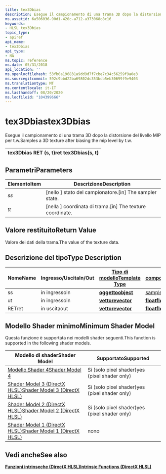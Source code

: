 ```yaml
---
title: tex3Dbias
description: Esegue il campionamento di una trama 3D dopo la distorsione del livello MIP per t.w.
ms.assetid: 6a506036-90d1-420c-a712-a373068c8c16
keywords:
- HLSL tex3Dbias
topic_type:
- apiref
api_name:
- tex3Dbias
api_type:
- NA
ms.topic: reference
ms.date: 05/31/2018
api_location: ''
ms.openlocfilehash: 53fb0a196831a9dd9d7f7cbe7c34c56259f9a0e3
ms.sourcegitcommit: 592c9bbd22ba69802dc353bcb5eb30699f9e9403
ms.translationtype: MT
ms.contentlocale: it-IT
ms.lasthandoff: 08/20/2020
ms.locfileid: "104399666"
---
```

# <a name="tex3dbias"></a><span data-ttu-id="c93cf-104">tex3Dbias</span><span class="sxs-lookup"><span data-stu-id="c93cf-104">tex3Dbias</span></span>

<span data-ttu-id="c93cf-105">Esegue il campionamento di una trama 3D dopo la distorsione del livello MIP per t.w.</span><span class="sxs-lookup"><span data-stu-id="c93cf-105">Samples a 3D texture after biasing the mip level by t.w.</span></span>



| <span data-ttu-id="c93cf-106">tex3Dbias RET (s, t)</span><span class="sxs-lookup"><span data-stu-id="c93cf-106">ret tex3Dbias(s, t)</span></span> |
|---------------------|



 

## <a name="parameters"></a><span data-ttu-id="c93cf-107">Parametri</span><span class="sxs-lookup"><span data-stu-id="c93cf-107">Parameters</span></span>



| <span data-ttu-id="c93cf-108">Elemento</span><span class="sxs-lookup"><span data-stu-id="c93cf-108">Item</span></span>                                                   | <span data-ttu-id="c93cf-109">Descrizione</span><span class="sxs-lookup"><span data-stu-id="c93cf-109">Description</span></span>                               |
|--------------------------------------------------------|-------------------------------------------|
| <span data-ttu-id="c93cf-110"><span id="s"></span><span id="S"></span>*s*</span><span class="sxs-lookup"><span data-stu-id="c93cf-110"><span id="s"></span><span id="S"></span>*s*</span></span><br/> | <span data-ttu-id="c93cf-111">\[nello \] stato del campionatore.</span><span class="sxs-lookup"><span data-stu-id="c93cf-111">\[in\] The sampler state.</span></span><br/>      |
| <span data-ttu-id="c93cf-112"><span id="t"></span><span id="T"></span>*t*</span><span class="sxs-lookup"><span data-stu-id="c93cf-112"><span id="t"></span><span id="T"></span>*t*</span></span><br/> | <span data-ttu-id="c93cf-113">\[nella \] coordinata di trama.</span><span class="sxs-lookup"><span data-stu-id="c93cf-113">\[in\] The texture coordinate.</span></span><br/> |



 

## <a name="return-value"></a><span data-ttu-id="c93cf-114">Valore restituito</span><span class="sxs-lookup"><span data-stu-id="c93cf-114">Return Value</span></span>

<span data-ttu-id="c93cf-115">Valore dei dati della trama.</span><span class="sxs-lookup"><span data-stu-id="c93cf-115">The value of the texture data.</span></span>

## <a name="type-description"></a><span data-ttu-id="c93cf-116">Descrizione del tipo</span><span class="sxs-lookup"><span data-stu-id="c93cf-116">Type Description</span></span>



| <span data-ttu-id="c93cf-117">Nome</span><span class="sxs-lookup"><span data-stu-id="c93cf-117">Name</span></span> | <span data-ttu-id="c93cf-118">Ingresso/Uscita</span><span class="sxs-lookup"><span data-stu-id="c93cf-118">In/Out</span></span> | [<span data-ttu-id="c93cf-119">**Tipo di modello**</span><span class="sxs-lookup"><span data-stu-id="c93cf-119">**Template Type**</span></span>](dx-graphics-hlsl-intrinsic-functions.md)                       | [<span data-ttu-id="c93cf-120">**Tipo di componente**</span><span class="sxs-lookup"><span data-stu-id="c93cf-120">**Component Type**</span></span>](dx-graphics-hlsl-intrinsic-functions.md) | <span data-ttu-id="c93cf-121">Dimensione</span><span class="sxs-lookup"><span data-stu-id="c93cf-121">Size</span></span> |
|------|--------|-------------------------------------------------------------------------------------|----------------------------------------------------------------|------|
| <span data-ttu-id="c93cf-122">s</span><span class="sxs-lookup"><span data-stu-id="c93cf-122">s</span></span>    | <span data-ttu-id="c93cf-123">in ingresso</span><span class="sxs-lookup"><span data-stu-id="c93cf-123">in</span></span>     | [<span data-ttu-id="c93cf-124">**oggetto**</span><span class="sxs-lookup"><span data-stu-id="c93cf-124">**object**</span></span>](dx-graphics-hlsl-intrinsic-functions.md) | [<span data-ttu-id="c93cf-125">sampler3D</span><span class="sxs-lookup"><span data-stu-id="c93cf-125">sampler3D</span></span>](dx-graphics-hlsl-sampler.md)                      | <span data-ttu-id="c93cf-126">1</span><span class="sxs-lookup"><span data-stu-id="c93cf-126">1</span></span>    |
| <span data-ttu-id="c93cf-127">u</span><span class="sxs-lookup"><span data-stu-id="c93cf-127">t</span></span>    | <span data-ttu-id="c93cf-128">in ingresso</span><span class="sxs-lookup"><span data-stu-id="c93cf-128">in</span></span>     | [<span data-ttu-id="c93cf-129">**vettore**</span><span class="sxs-lookup"><span data-stu-id="c93cf-129">**vector**</span></span>](dx-graphics-hlsl-intrinsic-functions.md) | [<span data-ttu-id="c93cf-130">**float**</span><span class="sxs-lookup"><span data-stu-id="c93cf-130">**float**</span></span>](/windows/desktop/WinProg/windows-data-types)                        | <span data-ttu-id="c93cf-131">4</span><span class="sxs-lookup"><span data-stu-id="c93cf-131">4</span></span>    |
| <span data-ttu-id="c93cf-132">RET</span><span class="sxs-lookup"><span data-stu-id="c93cf-132">ret</span></span>  | <span data-ttu-id="c93cf-133">in uscita</span><span class="sxs-lookup"><span data-stu-id="c93cf-133">out</span></span>    | [<span data-ttu-id="c93cf-134">**vettore**</span><span class="sxs-lookup"><span data-stu-id="c93cf-134">**vector**</span></span>](dx-graphics-hlsl-intrinsic-functions.md) | [<span data-ttu-id="c93cf-135">**float**</span><span class="sxs-lookup"><span data-stu-id="c93cf-135">**float**</span></span>](/windows/desktop/WinProg/windows-data-types)                        | <span data-ttu-id="c93cf-136">4</span><span class="sxs-lookup"><span data-stu-id="c93cf-136">4</span></span>    |



 

## <a name="minimum-shader-model"></a><span data-ttu-id="c93cf-137">Modello Shader minimo</span><span class="sxs-lookup"><span data-stu-id="c93cf-137">Minimum Shader Model</span></span>

<span data-ttu-id="c93cf-138">Questa funzione è supportata nei modelli shader seguenti.</span><span class="sxs-lookup"><span data-stu-id="c93cf-138">This function is supported in the following shader models.</span></span>



| <span data-ttu-id="c93cf-139">Modello di shader</span><span class="sxs-lookup"><span data-stu-id="c93cf-139">Shader Model</span></span>                                              | <span data-ttu-id="c93cf-140">Supportato</span><span class="sxs-lookup"><span data-stu-id="c93cf-140">Supported</span></span>               |
|-----------------------------------------------------------|-------------------------|
| [<span data-ttu-id="c93cf-141">Modello Shader 4</span><span class="sxs-lookup"><span data-stu-id="c93cf-141">Shader Model 4</span></span>](dx-graphics-hlsl-sm4.md)                | <span data-ttu-id="c93cf-142">Sì (solo pixel shader)</span><span class="sxs-lookup"><span data-stu-id="c93cf-142">yes (pixel shader only)</span></span> |
| [<span data-ttu-id="c93cf-143">Shader Model 3 (DirectX HLSL)</span><span class="sxs-lookup"><span data-stu-id="c93cf-143">Shader Model 3 (DirectX HLSL)</span></span>](dx-graphics-hlsl-sm3.md) | <span data-ttu-id="c93cf-144">Sì (solo pixel shader)</span><span class="sxs-lookup"><span data-stu-id="c93cf-144">yes (pixel shader only)</span></span> |
| [<span data-ttu-id="c93cf-145">Shader Model 2 (DirectX HLSL)</span><span class="sxs-lookup"><span data-stu-id="c93cf-145">Shader Model 2 (DirectX HLSL)</span></span>](dx-graphics-hlsl-sm2.md) | <span data-ttu-id="c93cf-146">Sì (solo pixel shader)</span><span class="sxs-lookup"><span data-stu-id="c93cf-146">yes (pixel shader only)</span></span> |
| [<span data-ttu-id="c93cf-147">Shader Model 1 (DirectX HLSL)</span><span class="sxs-lookup"><span data-stu-id="c93cf-147">Shader Model 1 (DirectX HLSL)</span></span>](dx-graphics-hlsl-sm1.md) | <span data-ttu-id="c93cf-148">no</span><span class="sxs-lookup"><span data-stu-id="c93cf-148">no</span></span>                      |



 

## <a name="see-also"></a><span data-ttu-id="c93cf-149">Vedi anche</span><span class="sxs-lookup"><span data-stu-id="c93cf-149">See also</span></span>

<dl> <dt>

[<span data-ttu-id="c93cf-150">**Funzioni intrinseche (DirectX HLSL)**</span><span class="sxs-lookup"><span data-stu-id="c93cf-150">**Intrinsic Functions (DirectX HLSL)**</span></span>](dx-graphics-hlsl-intrinsic-functions.md)
</dt> </dl>

 

